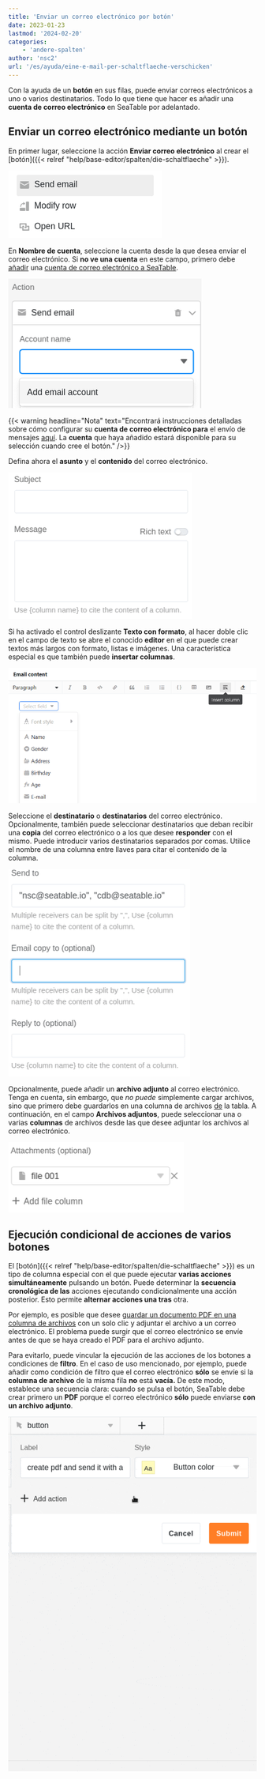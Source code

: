 ```yaml
---
title: 'Enviar un correo electrónico por botón'
date: 2023-01-23
lastmod: '2024-02-20'
categories:
    - 'andere-spalten'
author: 'nsc2'
url: '/es/ayuda/eine-e-mail-per-schaltflaeche-verschicken'
---
```


Con la ayuda de un **botón** en sus filas, puede enviar correos electrónicos a uno o varios destinatarios. Todo lo que tiene que hacer es añadir una **cuenta de correo electrónico** en SeaTable por adelantado.

## Enviar un correo electrónico mediante un botón

En primer lugar, seleccione la acción **Enviar correo electrónico** al crear el [botón]({{< relref "help/base-editor/spalten/die-schaltflaeche" >}}).

![Seleccionar la acción "Enviar correo electrónico](images/send-email-action.png)

En **Nombre de cuenta**, seleccione la cuenta desde la que desea enviar el correo electrónico. Si **no ve una cuenta** en este campo, primero debe [añadir](https://seatable.io/es/docs/arbeiten-mit-bases/einrichtung-eines-e-mail-kontos-in-einer-base/) una [cuenta de correo electrónico a SeaTable](https://seatable.io/es/docs/arbeiten-mit-bases/einrichtung-eines-e-mail-kontos-in-einer-base/).

![Si no ve una cuenta de correo electrónico, primero debe añadir una cuenta de correo electrónico a SeaTable](images/add-email-account.png)

{{< warning  headline="Nota"  text="Encontrará instrucciones detalladas sobre cómo configurar su **cuenta de correo electrónico para** el envío de mensajes [aquí](https://seatable.io/es/docs/arbeiten-mit-bases/einrichtung-eines-e-mail-kontos-in-einer-base/). La **cuenta** que haya añadido estará disponible para su selección cuando cree el botón." />}}

Defina ahora el **asunto** y el **contenido** del correo electrónico.

![Establecer el asunto y el contenido del correo electrónico](images/subject-and-message.png)

Si ha activado el control deslizante **Texto con formato**, al hacer doble clic en el campo de texto se abre el conocido **editor** en el que puede crear textos más largos con formato, listas e imágenes. Una característica especial es que también puede **insertar columnas**.

![Insertar columnas en textos de correo electrónico](images/Spalten-in-E-Mail-Texte-einfuegen.png)

Seleccione el **destinatario** o **destinatarios** del correo electrónico. Opcionalmente, también puede seleccionar destinatarios que deban recibir una **copia** del correo electrónico o a los que desee **responder** con el mismo. Puede introducir varios destinatarios separados por comas. Utilice el nombre de una columna entre llaves para citar el contenido de la columna.

![Especifique el destinatario o destinatarios del correo electrónico. Opcionalmente, también puede seleccionar destinatarios que deban recibir una copia del correo electrónico o a los que desee responder con el mismo.](images/send-to-copy-to-reply-to.png)

Opcionalmente, puede añadir un **archivo adjunto** al correo electrónico. Tenga en cuenta, sin embargo, que _no puede_ simplemente cargar archivos, sino que primero debe guardarlos en una columna de archivos [de](https://seatable.io/es/docs/datei-und-bildanhaenge/die-datei-spalte/) la tabla. A continuación, en el campo **Archivos adjuntos**, puede seleccionar una o varias **columnas** de archivos desde las que desee adjuntar los archivos al correo electrónico.

![Los archivos que haya añadido a una columna de archivos de su tabla pueden utilizarse como archivos adjuntos en el correo electrónico](images/file-001.png)

## Ejecución condicional de acciones de varios botones

El [botón]({{< relref "help/base-editor/spalten/die-schaltflaeche" >}}) es un tipo de columna especial con el que puede ejecutar **varias acciones simultáneamente** pulsando un botón. Puede determinar la **secuencia cronológica de las** acciones ejecutando condicionalmente una acción posterior. Esto permite **alternar acciones una tras** otra.

Por ejemplo, es posible que desee [guardar un documento PDF en una columna de archivos](https://seatable.io/es/docs/andere-spalten/ein-pdf-dokument-per-schaltflaeche-in-einer-spalte-speichern/) con un solo clic y adjuntar el archivo a un correo electrónico. El problema puede surgir que el correo electrónico se envíe antes de que se haya creado el PDF para el archivo adjunto.

Para evitarlo, puede vincular la ejecución de las acciones de los botones a condiciones de **filtro**. En el caso de uso mencionado, por ejemplo, puede añadir como condición de filtro que el correo electrónico **sólo** se envíe si la **columna de archivo** de la misma fila **no** está **vacía.** De este modo, establece una secuencia clara: cuando se pulsa el botón, SeaTable debe crear primero un **PDF** porque el correo electrónico **sólo** puede enviarse **con un archivo adjunto**.

![](images/send-email-via-button-with-conditions-1.gif)
